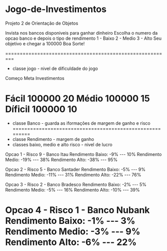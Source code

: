 # Jogo-de-Investimentos
Projeto 2 de Orientação de Objetos



Invista nos bancos disponiveis para ganhar dinheiro
Escolha o numero da opcao banco e depois o tipo de rendimento
1 - Baixo
2 - Medio
3 - Alto
Seu objetivo e chegar a 100000
Boa Sorte!



=========================================================
- classe jogo - nivel de dificuldade do jogo

Começo      Meta        Investimentos

Fácil      100000           20
Médio      100000           15
Díficil    100000           10
=========================================================
- classe Banco - guarda as iformações de margem de ganho e risco
=========================================================
- classe Rendimento - margem de ganho
- classes baixo, medio e alto risco - nivel de lucro

Opcao 1 - Risco 9 - Banco Itau
Rendimento Baixo:	-9%	---	10%
Rendimento Medio:	-19%	---	38%
Rendimento Alto:	-38%	---	95%

Opcao 2 - Risco 5 - Banco Santader
Rendimento Baixo:	-5%	---	9%
Rendimento Medio:	-11%	---	31%
Rendimento Alto:	-22%	---	76%

Opcao 3 - Risco 2 - Banco Bradesco
Rendimento Baixo:	-2%	---	5%
Rendimento Medio:	-5%	---	16%
Rendimento Alto:	-10%	---	39%

Opcao 4 - Risco 1 - Banco Nubank
Rendimento Baixo:	-1%	---	3%
Rendimento Medio:	-3%	---	9%
Rendimento Alto:	-6%	---	22%
=========================================================